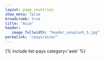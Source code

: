 ```yaml
---
layout: page_countries
show_meta: false
breadcrumb: true
title: "Asie"
header:
   image_fullwidth: "header_unsplash_5.jpg"
permalink: "/pays/asie/"
---
```


{% include list-pays category='asie' %}

